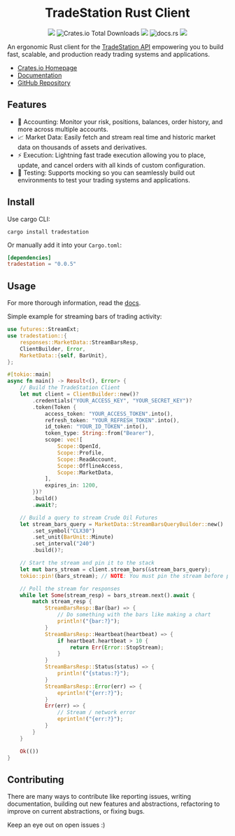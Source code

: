 <h1 align="center">TradeStation Rust Client</h1>

<p align="center">
  <img src="https://img.shields.io/github/actions/workflow/status/antonio-hickey/tradestation-rs/pre-commit.yml" />
  <img alt="Crates.io Total Downloads" src="https://img.shields.io/crates/d/tradestation">
  <img src="https://img.shields.io/crates/l/tradestation" />
  <img alt="docs.rs" src="https://img.shields.io/docsrs/tradestation">
  <img src="https://img.shields.io/github/commit-activity/m/antonio-hickey/tradestation-rs" />

</p>

An ergonomic Rust client for the [TradeStation API](https://www.tradestation.com/platforms-and-tools/trading-api/) empowering you to build fast, scalable, and production ready trading systems and applications.

* [Crates.io Homepage](https://crates.io/crates/tradestation)
* [Documentation](https://docs.rs/tradestation/latest/tradestation)
* [GitHub Repository]()

Features
---
- 🧮 Accounting: Monitor your risk, positions, balances, order history, and more
across multiple accounts.
- 📈 Market Data: Easily fetch and stream real time and historic market data
on thousands of assets and derivatives.
- ⚡ Execution: Lightning fast trade execution allowing you to place, update,
and cancel orders with all kinds of custom configuration.
- 🧪 Testing: Supports mocking so you can seamlessly build out environments to test
your trading systems and applications.

Install
---
Use cargo CLI:
```
cargo install tradestation
```

Or manually add it into your `Cargo.toml`:
```toml
[dependencies]
tradestation = "0.0.5"
```

Usage
---

For more thorough information, read the [docs](https://docs.rs/tradestation/latest/tradestation/).

Simple example for streaming bars of trading activity:
```rust
use futures::StreamExt;
use tradestation::{
    responses::MarketData::StreamBarsResp,
    ClientBuilder, Error,
    MarketData::{self, BarUnit},
};

#[tokio::main]
async fn main() -> Result<(), Error> {
    // Build the TradeStation Client
    let mut client = ClientBuilder::new()?
        .credentials("YOUR_ACCESS_KEY", "YOUR_SECRET_KEY")?
        .token(Token {
            access_token: "YOUR_ACCESS_TOKEN".into(),
            refresh_token: "YOUR_REFRESH_TOKEN".into(),
            id_token: "YOUR_ID_TOKEN".into(),
            token_type: String::from("Bearer"),
            scope: vec![
                Scope::OpenId,
                Scope::Profile,
                Scope::ReadAccount,
                Scope::OfflineAccess,
                Scope::MarketData,
            ],
            expires_in: 1200,
        })?
        .build()
        .await?;

    // Build a query to stream Crude Oil Futures
    let stream_bars_query = MarketData::StreamBarsQueryBuilder::new()
        .set_symbol("CLX30")
        .set_unit(BarUnit::Minute)
        .set_interval("240")
        .build()?;

    // Start the stream and pin it to the stack
    let mut bars_stream = client.stream_bars(&stream_bars_query);
    tokio::pin!(bars_stream); // NOTE: You must pin the stream before polling

    // Poll the stream for responses
    while let Some(stream_resp) = bars_stream.next().await {
        match stream_resp {
            StreamBarsResp::Bar(bar) => {
                // Do something with the bars like making a chart
                println!("{bar:?}");
            }
            StreamBarsResp::Heartbeat(heartbeat) => {
                if heartbeat.heartbeat > 10 {
                    return Err(Error::StopStream);
                }
            }
            StreamBarsResp::Status(status) => {
                println!("{status:?}");
            }
            StreamBarsResp::Error(err) => {
                eprintln!("{err:?}");
            }
            Err(err) => {
                // Stream / network error
                eprintln!("{err:?}");
            }
        }
    }

    Ok(())
}
```

Contributing
---

There are many ways to contribute like reporting issues, writing documentation, building
out new features and abstractions, refactoring to improve on current abstractions, or
fixing bugs.

Keep an eye out on open issues :)
